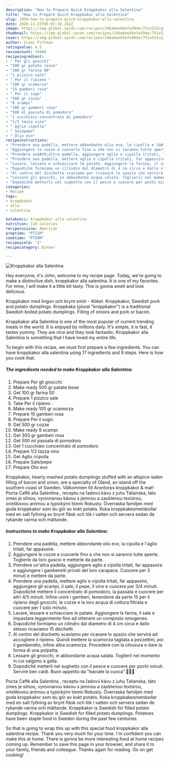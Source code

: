```yaml
---
description: "How to Prepare Quick Kroppkakor alla Salentina"
title: "How to Prepare Quick Kroppkakor alla Salentina"
slug: 1959-how-to-prepare-quick-kroppkakor-alla-salentina
date: 2020-11-23T05:02:10.242Z
image: https://img-global.cpcdn.com/recipes/24ba6ee94efe49de/751x532cq70/kroppkakor-alla-salentina-recipe-main-photo.jpg
thumbnail: https://img-global.cpcdn.com/recipes/24ba6ee94efe49de/751x532cq70/kroppkakor-alla-salentina-recipe-main-photo.jpg
cover: https://img-global.cpcdn.com/recipes/24ba6ee94efe49de/751x532cq70/kroppkakor-alla-salentina-recipe-main-photo.jpg
author: Isaac Pittman
ratingvalue: 4.5
reviewcount: 39486
recipeingredient:
- " Per gli gnocchi"
- "500 gr patate lesse"
- "100 gr farina 00"
- "1 pizzico sale"
- " Per il ripieno "
- "100 gr scamorza"
- "15 gamberi rosa"
- " Per il sugo"
- "500 gr cozze"
- "8 scampi"
- "300 gr gamberi rosa"
- "500 ml passata di pomodoro"
- "1 cucchiaio concentrato di pomodoro"
- "1/2 tazza vino"
- " Aglio cipolla"
- " Salepepe"
- " Olio evo"
recipeinstructions:
- "Prendere una padella, mettere abbondante olio evo, la cipolla e l&#39;aglio tritati, far appassire."
- "Aggiungere le cozze e cuocerle fino a che non si saranno tutte aperte. Toglierle da loro guscio e metterle da parte."
- "Prendere un&#39;altra padella, aggiungere aglio e cipolla tritati, far appassire e aggiungere i gamberetti privati del loro carapace. Cuocere per 3 minuti e mettere da parte."
- "Prendere una padella, mettere aglio e cipolla tritati, far appassire, aggiungere gli scampi, il sale, il pepe, il vino e cuocere per 3/4 minuti. Dopodiché mettere il concentrato di pomodoro, la passata e cuocere per altri 4/5 minuti. Infine unire i gamberi, tenendone da parte 15 per il ripieno degli gnocchi, le cozze e la loro acqua di cottura filtrata e cuocere per 1 solo minuto."
- "Lavare, lessare e schiacciare le patate. Aggiungere la farina, il sale e impastare leggermente fino ad ottenere un composto omogeneo."
- "Dopodiché formiamo un cilindro dal diametro di 4 cm circa e dallo stesso ricaviamo 15 dischetti."
- "Al centro del dischetto scaviamo per ricavare lo spazio che servirà ad accogliere il ripieno. Quindi mettere la scamorza tagliata a pezzettini, poi il gamberetto, infine altra scamorza. Procedere con la chiusura e dare la forma di una polpetta."
- "Lessare gli gnocchi, in abbondante acqua salata. Toglierli nel momento in cui salgono a galla."
- "Dopodiché metterli nel sughetto con il pesce e cuocere per pochi minuti. Servire ben caldi. Buon appetito da &#34;baciate la cuoca&#34;.👩‍🍳😘"
categories:
- Recipe
tags:
- kroppkakor
- alla
- salentina

katakunci: kroppkakor alla salentina 
nutrition: 110 calories
recipecuisine: American
preptime: "PT21M"
cooktime: "PT50M"
recipeyield: "2"
recipecategory: Dinner

---
```



![Kroppkakor alla Salentina](https://img-global.cpcdn.com/recipes/24ba6ee94efe49de/751x532cq70/kroppkakor-alla-salentina-recipe-main-photo.jpg)

Hey everyone, it's John, welcome to my recipe page. Today, we're going to make a distinctive dish, kroppkakor alla salentina. It is one of my favorites. For mine, I will make it a little bit tasty. This is gonna smell and look delicious.

Kroppkakor med lingon och brynt smör - Köket. Kroppkakor, Swedish pork and potato dumplings. Kroppkaka (plural &#34;kroppkakor&#34;) is a traditional Swedish boiled potato dumplings. Filling of onions and pork or bacon.

Kroppkakor alla Salentina is one of the most popular of current trending meals in the world. It is enjoyed by millions daily. It's simple, it is fast, it tastes yummy. They are nice and they look fantastic. Kroppkakor alla Salentina is something that I have loved my entire life.


To begin with this recipe, we must first prepare a few ingredients. You can have kroppkakor alla salentina using 17 ingredients and 9 steps. Here is how you cook that.

<!--inarticleads1-->

##### The ingredients needed to make Kroppkakor alla Salentina:

1. Prepare  Per gli gnocchi:
1. Make ready 500 gr patate lesse
1. Get 100 gr farina 00
1. Prepare 1 pizzico sale
1. Take  Per il ripieno :
1. Make ready 100 gr scamorza
1. Prepare 15 gamberi rosa
1. Prepare  Per il sugo:
1. Get 500 gr cozze
1. Make ready 8 scampi
1. Get 300 gr gamberi rosa
1. Get 500 ml passata di pomodoro
1. Get 1 cucchiaio concentrato di pomodoro
1. Prepare 1/2 tazza vino
1. Get  Aglio /cipolla
1. Prepare  Sale/pepe
1. Prepare  Olio evo


Kroppkakor, hearty mashed potato dumplings stuffed with an allspice-laden filling of bacon and onion, are a specialty of Oland, an island off the southern coast of Sweden. Välkommen till Arontorps kroppkakor &amp; mat! Pocta Caffè alla Salentina , receptu na ľadovú kávu z juhu Talianska, táto zmes je silnou, vyrovnanou kávou s jemnou a zaoblenou textúrou, orieškovou arómou a typickými tónmi Robusty. Överraska familjen med goda kroppkakor som du gör av kokt potatis. Koka kroppkakesmetsbollar med en salt fyllning av brynt fläsk och lök i vatten och servera sedan de rykande varma och mättande. 

<!--inarticleads2-->

##### Instructions to make Kroppkakor alla Salentina:

1. Prendere una padella, mettere abbondante olio evo, la cipolla e l&#39;aglio tritati, far appassire.
1. Aggiungere le cozze e cuocerle fino a che non si saranno tutte aperte. Toglierle da loro guscio e metterle da parte.
1. Prendere un&#39;altra padella, aggiungere aglio e cipolla tritati, far appassire e aggiungere i gamberetti privati del loro carapace. Cuocere per 3 minuti e mettere da parte.
1. Prendere una padella, mettere aglio e cipolla tritati, far appassire, aggiungere gli scampi, il sale, il pepe, il vino e cuocere per 3/4 minuti. Dopodiché mettere il concentrato di pomodoro, la passata e cuocere per altri 4/5 minuti. Infine unire i gamberi, tenendone da parte 15 per il ripieno degli gnocchi, le cozze e la loro acqua di cottura filtrata e cuocere per 1 solo minuto.
1. Lavare, lessare e schiacciare le patate. Aggiungere la farina, il sale e impastare leggermente fino ad ottenere un composto omogeneo.
1. Dopodiché formiamo un cilindro dal diametro di 4 cm circa e dallo stesso ricaviamo 15 dischetti.
1. Al centro del dischetto scaviamo per ricavare lo spazio che servirà ad accogliere il ripieno. Quindi mettere la scamorza tagliata a pezzettini, poi il gamberetto, infine altra scamorza. Procedere con la chiusura e dare la forma di una polpetta.
1. Lessare gli gnocchi, in abbondante acqua salata. Toglierli nel momento in cui salgono a galla.
1. Dopodiché metterli nel sughetto con il pesce e cuocere per pochi minuti. Servire ben caldi. Buon appetito da &#34;baciate la cuoca&#34;.👩‍🍳😘


Pocta Caffè alla Salentina , receptu na ľadovú kávu z juhu Talianska, táto zmes je silnou, vyrovnanou kávou s jemnou a zaoblenou textúrou, orieškovou arómou a typickými tónmi Robusty. Överraska familjen med goda kroppkakor som du gör av kokt potatis. Koka kroppkakesmetsbollar med en salt fyllning av brynt fläsk och lök i vatten och servera sedan de rykande varma och mättande. Kroppkakor is Swedish for filled potato dumplings. Kroppkakor is Swedish for filled potato dumplings. Potatoes have been staple food in Sweden during the past few centuries. 

So that is going to wrap this up with this special food kroppkakor alla salentina recipe. Thank you very much for your time. I'm confident you can make this at home. There is gonna be more interesting food at home recipes coming up. Remember to save this page in your browser, and share it to your family, friends and colleague. Thanks again for reading. Go on get cooking!
